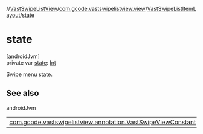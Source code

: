 //[VastSwipeListView](../../../index.md)/[com.gcode.vastswipelistview.view](../index.md)/[VastSwipeListItemLayout](index.md)/[state](state.md)

# state

[androidJvm]\
private var [state](state.md): [Int](https://kotlinlang.org/api/latest/jvm/stdlib/kotlin/-int/index.html)

Swipe menu state.

## See also

androidJvm

| | |
|---|---|
| [com.gcode.vastswipelistview.annotation.VastSwipeViewConstant](../../com.gcode.vastswipelistview.annotation/-vast-swipe-list-view-constant/-s-t-a-t-e_-c-l-o-s-e.md) |  |

